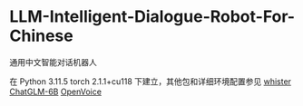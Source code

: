 # LLM-Intelligent-Dialogue-Robot-For-Chinese
通用中文智能对话机器人

在
Python 3.11.5
torch 2.1.1+cu118
下建立，其他包和详细环境配置参见
[whister](https://github.com/openai/whisper)
[ChatGLM-6B](https://github.com/THUDM/ChatGLM-6B)
[OpenVoice](https://github.com/myshell-ai/OpenVoice)

